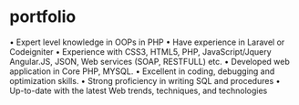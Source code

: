 # portfolio
• Expert level knowledge in OOPs in PHP • Have experience in Laravel or Codeigniter • Experience with CSS3, HTML5, PHP, JavaScript/Jquery Angular.JS, JSON, Web services (SOAP, RESTFULL) etc. • Developed web application in Core PHP, MYSQL. • Excellent in coding, debugging and optimization skills. • Strong proficiency in writing SQL and procedures • Up-to-date with the latest Web trends, techniques, and technologies
